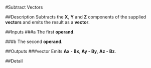 #Subtract Vectors

##Description
Subtracts the **X**, **Y** and **Z** components of the supplied **vectors** and emits the result as a **vector**.

##Inputs
###a
The first **operand**.

###b
The second **operand**.

##Outputs
###vector
Emits **Ax - Bx**, **Ay - By**, **Az - Bz**.

##Detail

